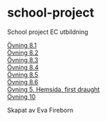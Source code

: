# school-project
School project EC utbildning
<p>
<a href="https://eva-fireborn.github.io/school-project/%C3%96vning8.1.html">Övning 8.1</a><br>
<a href="https://eva-fireborn.github.io/school-project/%C3%96vning8.2.html">Övning 8.2</a><br>
<a href="https://eva-fireborn.github.io/school-project/%C3%96vning8.3.html">Övning 8.3</a><br>
<a href="https://eva-fireborn.github.io/school-project/%C3%96vning8.4.html">Övning 8.4</a><br>
<a href="https://eva-fireborn.github.io/school-project/%C3%96vning8.5.html">Övning 8.5</a><br>
<a href="https://eva-fireborn.github.io/school-project/%C3%96vning8.6.html">Övning 8.6</a><br>
<a href="https://eva-fireborn.github.io/school-project/HTML-excercises.html">Övning 5, Hemsida, first draught</a><br>
<a href="https://eva-fireborn.github.io/school-project/%C3%96vning10.html">Övning 10</a>
</p> 
<p>Skapat av Eva Fireborn</p>
